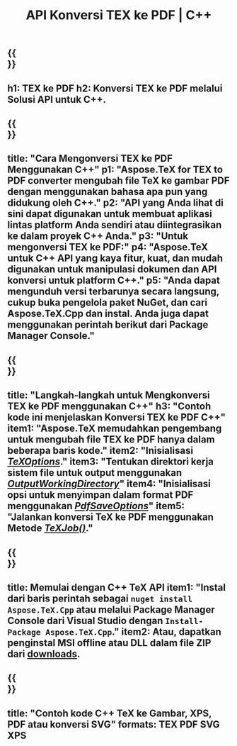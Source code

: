 ﻿---
translation: true
template: /_templates/_conversion-child-cpp.md
title: API Konversi TEX ke PDF | C++
description: Fungsi konversi TeX ke PDF. Integrasikan pustaka C++ lokal ini ke dalam proyek Anda atau gunakan aplikasi lintas platform untuk mengonversi TeX ke PDF.
keywords: tex ke pdf api cpp, tex2pdf mengintegrasikan c++
url: /cpp/conversion/tex-to-pdf/
family: tex
platformtag: cpp
feature: conversion
informat: TEX
outformat: PDF
otherformats: PDF PNG JPEG TIFF SVG XPS
---

{{<section banner>}}
---
h1: TEX ke PDF
h2: Konversi TEX ke PDF melalui Solusi API untuk C++.
---

{{<section overview>}}
---
title: "Cara Mengonversi TEX ke PDF Menggunakan C++"
p1: "Aspose.TeX for TEX to PDF converter mengubah file TeX ke gambar PDF dengan menggunakan bahasa apa pun yang didukung oleh C++."
p2: "API yang Anda lihat di sini dapat digunakan untuk membuat aplikasi lintas platform Anda sendiri atau diintegrasikan ke dalam proyek C++ Anda."
p3: "Untuk mengonversi TEX ke PDF:"
p4: "Aspose.TeX untuk C++ API yang kaya fitur, kuat, dan mudah digunakan untuk manipulasi dokumen dan API konversi untuk platform C++."
p5: "Anda dapat mengunduh versi terbarunya secara langsung, cukup buka pengelola paket NuGet, dan cari Aspose.TeX.Cpp dan instal. Anda juga dapat menggunakan perintah berikut dari Package Manager Console."
---

{{<section feature1>}}
---
title: "Langkah-langkah untuk Mengkonversi TEX ke PDF menggunakan C++"
h3: "Contoh kode ini menjelaskan Konversi TEX ke PDF C++"
item1: "Aspose.TeX memudahkan pengembang untuk mengubah file TEX ke PDF hanya dalam beberapa baris kode."
item2: "Inisialisasi [*TeXOptions*](https://reference.aspose.com/tex/cpp/class/aspose.te_x.te_x_options)."
item3: "Tentukan direktori kerja sistem file untuk output menggunakan [*OutputWorkingDirectory*](https://reference.aspose.com/tex/cpp/class/aspose.te_x.te_x_options#aa4f4ea6dab7db5ba1b40800495f16f63)"
item4: "Inisialisasi opsi untuk menyimpan dalam format PDF menggunakan [*PdfSaveOptions*](https://reference.aspose.com/tex/cpp/class/aspose.te_x.presentation.image.pdf_save_options)"
item5: "Jalankan konversi TeX ke PDF menggunakan Metode [*TeXJob()*](https://reference.aspose.com/tex/cpp/class/aspose.te_x.te_x_job)."
---

{{<section feature2>}}
---
title: Memulai dengan C++ TeX API
item1: "Instal dari baris perintah sebagai ```nuget install Aspose.TeX.Cpp``` atau melalui Package Manager Console dari Visual Studio dengan ```Install-Package Aspose.TeX.Cpp```."
item2: Atau, dapatkan penginstal MSI offline atau DLL dalam file ZIP dari [downloads](https://releases.aspose.com/tex/cpp).
---

{{<section widget>}}
---
title: "Contoh kode C++ TeX ke Gambar, XPS, PDF atau konversi SVG"
formats: TEX PDF SVG XPS
---